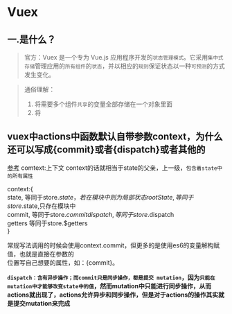 # Vuex
## 一.是什么？
>官方：Vuex 是一个专为 Vue.js 应用程序开发的`状态管理模式`。它采用`集中式存储`管理应用的`所有组件`的`状态`，并以相应的`规则`保证状态以一种`可预测`的方式发生变化。  

>通俗理解：
>1. 将需要多个组件`共享`的变量全部存储在一个对象里面
>2. 将

## vuex中actions中函数默认自带参数context，为什么还可以写成{commit}或者{dispatch}或者其他的
[参考](https://blog.csdn.net/weixin_44898897/article/details/105435703)
comtext:上下文
context的话就相当于state的父亲，上一级，`包含着state中的所有属性`  

context:{  
        state,   等同于store.$state，若在模块中则为局部状态  
        rootState,   等同于store.$state,只存在模块中  
        commit,   等同于store.$commit  
        dispatch,   等同于store.$dispatch  
        getters   等同于store.$getters   
}  

常规写法调用的时候会使用context.commit，但更多的是使用es6的变量解构赋值，也就是直接在参数的  
位置写自己想要的属性，如：{commit}。  


**`dispatch：含有异步操作；而commit只是同步操作，都是提交 mutation`，因为`只能在mutation中才能够改变state中的值`，然而mutation中只能进行同步操作，从而actions就出现了，actions允许异步和同步操作，但是对于actions的操作其实就是提交mutation来完成**     